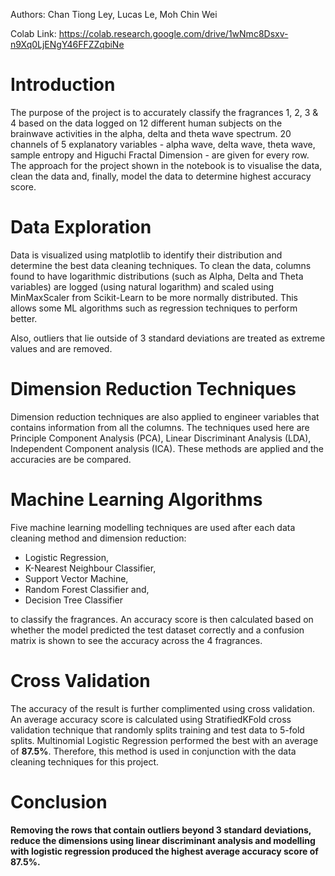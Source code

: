 Authors: Chan Tiong Ley, Lucas Le, Moh Chin Wei

Colab Link: https://colab.research.google.com/drive/1wNmc8Dsxv-n9Xq0LjENgY46FFZZqbiNe


# Introduction

The purpose of the project is to accurately classify the fragrances 1, 2, 3 & 4 based on the data logged on 12 different human subjects on the brainwave activities in the alpha, delta and theta wave spectrum. 20 channels of 5 explanatory variables - alpha wave, delta wave, theta wave, sample entropy and Higuchi Fractal Dimension - are given for every row. The approach for the project shown in the notebook is to visualise the data, clean the data and, finally, model the data to determine highest accuracy score.

# Data Exploration

Data is visualized using matplotlib to identify their distribution and determine the best data cleaning techniques. To clean the data, columns found to have logarithmic distributions (such as Alpha, Delta and Theta variables) are logged (using natural logarithm) and scaled using MinMaxScaler from Scikit-Learn to be more normally distributed. This allows some ML algorithms such as regression techniques to perform better.

Also, outliers that lie outside of 3 standard deviations are treated as extreme values and are removed.

# Dimension Reduction Techniques

Dimension reduction techniques are also applied to engineer variables that contains information from all the columns. The techniques used here are Principle Component Analysis (PCA), Linear Discriminant Analysis (LDA), Independent Component analysis (ICA). These methods are applied and the accuracies are be compared.

# Machine Learning Algorithms

Five machine learning modelling techniques are used after each data cleaning method and dimension reduction:

-   Logistic Regression,
-   K-Nearest Neighbour Classifier,
-   Support Vector Machine,
-   Random Forest Classifier and,
-   Decision Tree Classifier

to classify the fragrances. An accuracy score is then calculated based on whether the model predicted the test dataset correctly and a confusion matrix is shown to see the accuracy across the 4 fragrances.

# Cross Validation

The accuracy of the result is further complimented using cross validation. An average accuracy score is calculated using StratifiedKFold cross validation technique that randomly splits training and test data to 5-fold splits. Multinomial Logistic Regression performed the best with an average of **87.5%**. Therefore, this method is used in conjunction with the data cleaning techniques for this project.

# Conclusion

**Removing the rows that contain outliers beyond 3 standard deviations, reduce the dimensions using linear discriminant analysis and modelling with logistic regression produced the highest average accuracy score of 87.5%.**
